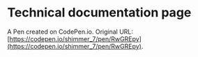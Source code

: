 # Technical documentation page

A Pen created on CodePen.io. Original URL: [https://codepen.io/shimmer_7/pen/RwGREpy](https://codepen.io/shimmer_7/pen/RwGREpy).


